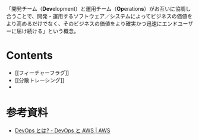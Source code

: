 「開発チーム（**Dev**elopment）と運用チーム（**Op**eration**s**）がお互いに協調し合うことで、開発・運用するソフトウェア／システムによってビジネスの価値をより高めるだけでなく、そのビジネスの価値をより確実かつ迅速にエンドユーザーに届け続ける」という概念。

# Contents
- [[フィーチャーフラグ]]
- [[分散トレーシング]]
- 
# 参考資料
- [DevOps とは? - DevOps と AWS | AWS](https://aws.amazon.com/jp/devops/what-is-devops/)